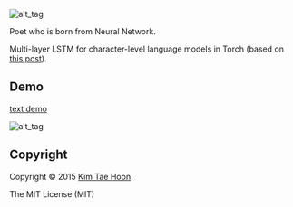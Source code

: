 ![alt_tag](https://raw.githubusercontent.com/carpedm20/poet-neural/master/contents/poet.PNG)

Poet who is born from Neural Network.

Multi-layer LSTM for character-level language models in Torch (based on [this post](http://karpathy.github.io/2015/05/21/rnn-effectiveness/)).


Demo
----

[text demo](https://github.com/carpedm20/poet-neural/blob/master/demo.txt)

![alt_tag](https://raw.githubusercontent.com/carpedm20/poet-neural/master/contents/poet2.PNG)


Copyright
---------

Copyright :copyright: 2015 [Kim Tae Hoon](http://carpedm20.github.io/).

The MIT License (MIT)
